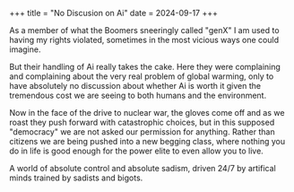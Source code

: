 +++
title = "No Discusion on Ai"
date = 2024-09-17
+++

As a member of what the Boomers sneeringly called "genX" I am used to having my rights
violated, sometimes in the most vicious ways one could imagine.

But their handling of Ai really takes the cake. Here they were complaining and complaining
about the very real problem of global warming, only to have absolutely no discussion about
whether Ai is worth it given the tremendous cost we are seeing to both humans and the
environment.

Now in the face of the drive to nuclear war, the gloves come off and as we roast they
push forward with catastrophic choices, but in this supposed "democracy" we are not
asked our permission for anything. Rather than citizens we are being pushed into a
new begging class, where nothing you do in life is good enough for the power elite
to even allow you to live.

A world of absolute control and absolute sadism, driven 24/7 by artifical minds trained by
sadists and bigots.
